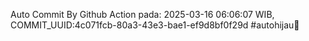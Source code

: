 Auto Commit By Github Action pada: 2025-03-16 06:06:07 WIB, COMMIT_UUID:4c071fcb-80a3-43e3-bae1-ef9d8bf0f29d #autohijau🗿
